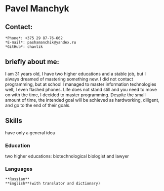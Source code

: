 # Pavel Manchyk

## Contact:
    *Phone*: +375 29 87-76-662
    *E-mail*: pashamanchik@yandex.ru
    *GitHub*: chavlik
## **briefly about me**:
I am 31 years old, I have two higher educations and a stable job, but I always dreamed of mastering something new. 
I did not contact programming, but at school I managed to master information technologies well, I even flashed phones. 
Life does not stand still and you need to move on with the time, I decided to master programming. 
Despite the small amount of time, the intended goal will be achieved as hardworking, diligent, and go to the end of their goals. 
## **Skills**
have only a general idea
### **Education**
two higher educations: biotechnological biologist and lawyer
### **Languages**
    **Russian**
    **English**(with translator and dictionary)
    



    
